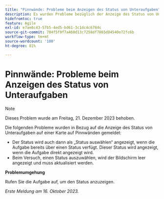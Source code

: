 ```yaml
---
title: "Pinnwände: Probleme beim Anzeigen des Status von Unteraufgaben"
description: Es wurden Probleme bezüglich der Anzeige des Status von Unteraufgaben auf einer Karte in Foren gemeldet.
hidefromtoc: true
feature: Agile
exl-id: e7ae6c43-57b5-4ed5-bd61-3c1dc4c6784c
source-git-commit: 704f5f9f7a460d13c7258df7865d84540e72fc6b
workflow-type: tm+mt
source-wordcount: '100'
ht-degree: 81%

---
```


# Pinnwände: Probleme beim Anzeigen des Status von Unteraufgaben

>[!NOTE]
>
>Dieses Problem wurde am Freitag, 21. Dezember 2023 behoben.

Die folgenden Probleme wurden in Bezug auf die Anzeige des Status von Unteraufgaben auf einer Karte auf Pinnwänden gemeldet:

* Der Status wird auch dann als „Status auswählen“ angezeigt, wenn die Aufgabe bereits über einen Status verfügt. Dieser Status wird angezeigt, wenn die Aufgabe direkt angezeigt wird.
* Beim Versuch, einen Status auszuwählen, wird der Bildschirm leer angezeigt und muss aktualisiert werden.

**Problemumgehung**

Rufen Sie die Aufgabe auf, um den Status anzuzeigen.

_Erste Meldung am 16. Oktober 2023._
